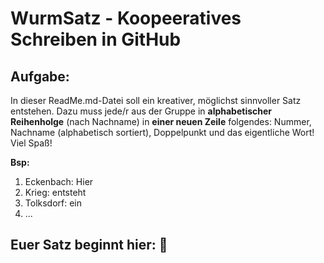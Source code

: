 # WurmSatz - Koopeeratives Schreiben in GitHub

## Aufgabe:
In dieser ReadMe.md-Datei soll ein kreativer, möglichst sinnvoller Satz entstehen. Dazu muss jede/r aus der Gruppe in **alphabetischer Reihenholge** (nach Nachname) in **einer neuen Zeile** folgendes: Nummer, Nachname (alphabetisch sortiert), Doppelpunkt und das eigentliche Wort!
Viel Spaß!

**Bsp:**
1. Eckenbach: Hier
2. Krieg: entsteht
3. Tolksdorf: ein
4. ...

## Euer Satz beginnt hier: :rocket: 
